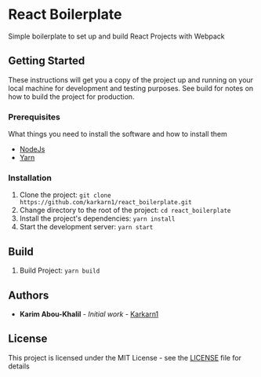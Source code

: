 # React Boilerplate

Simple boilerplate to set up and build React Projects with Webpack

## Getting Started

These instructions will get you a copy of the project up and running on your local machine for development and testing purposes. See build for notes on how to build the project for production.

### Prerequisites

What things you need to install the software and how to install them

* [NodeJs](https://nodejs.org/en/)
* [Yarn](https://yarnpkg.com/en/)

### Installation
1. Clone the project: `git clone https://github.com/karkarn1/react_boilerplate.git`
2. Change directory to the root of the project: `cd react_boilerplate`
3. Install the project's dependencies: `yarn install`
5. Start the development server: `yarn start`

## Build

1. Build Project: `yarn build`

## Authors

* **Karim Abou-Khalil** - *Initial work* - [Karkarn1](https://github.com/karkarn1)

## License

This project is licensed under the MIT License - see the [LICENSE](LICENSE) file for details
